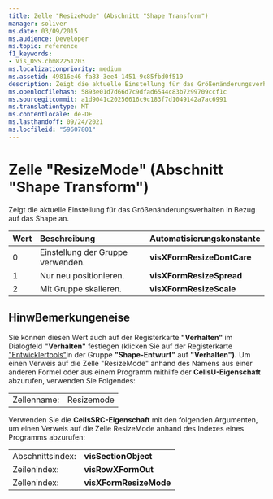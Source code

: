 ```yaml
---
title: Zelle "ResizeMode" (Abschnitt "Shape Transform")
manager: soliver
ms.date: 03/09/2015
ms.audience: Developer
ms.topic: reference
f1_keywords:
- Vis_DSS.chm82251203
ms.localizationpriority: medium
ms.assetid: 49816e46-fa83-3ee4-1451-9c85fbd0f519
description: Zeigt die aktuelle Einstellung für das Größenänderungsverhalten in Bezug auf das Shape an.
ms.openlocfilehash: 5893e01d7d66d7c9dfad6544c83b7299709ccf1c
ms.sourcegitcommit: a1d9041c20256616c9c183f7d1049142a7ac6991
ms.translationtype: MT
ms.contentlocale: de-DE
ms.lasthandoff: 09/24/2021
ms.locfileid: "59607801"
---
```

# <a name="resizemode-cell-shape-transform-section"></a>Zelle "ResizeMode" (Abschnitt "Shape Transform")

Zeigt die aktuelle Einstellung für das Größenänderungsverhalten in Bezug auf das Shape an.
  
|**Wert**|**Beschreibung**|**Automatisierungskonstante**|
|:-----|:-----|:-----|
|0  <br/> |Einstellung der Gruppe verwenden.  <br/> |**visXFormResizeDontCare** <br/> |
|1  <br/> |Nur neu positionieren.  <br/> |**visXFormResizeSpread** <br/> |
|2  <br/> |Mit Gruppe skalieren.  <br/> |**visXFormResizeScale** <br/> |
   
## <a name="remarks"></a>HinwBemerkungeneise

Sie können diesen Wert auch auf der Registerkarte **"Verhalten"** im Dialogfeld **"Verhalten"** festlegen (klicken Sie auf der Registerkarte ["Entwicklertools"](run-in-developer-mode-display-the-developer-tab.md)in der Gruppe **"Shape-Entwurf"** auf **"Verhalten").** Um einen Verweis auf die Zelle "ResizeMode" anhand des Namens aus einer anderen Formel oder aus einem Programm mithilfe der **CellsU-Eigenschaft** abzurufen, verwenden Sie Folgendes: 
  
|||
|:-----|:-----|
|Zellenname:  <br/> |Resizemode  <br/> |
   
Verwenden Sie die **CellsSRC-Eigenschaft** mit den folgenden Argumenten, um einen Verweis auf die Zelle ResizeMode anhand des Indexes eines Programms abzurufen: 
  
|||
|:-----|:-----|
|Abschnittsindex:  <br/> |**visSectionObject** <br/> |
|Zeilenindex:  <br/> |**visRowXFormOut** <br/> |
|Zellenindex:  <br/> |**visXFormResizeMode** <br/> |
   

